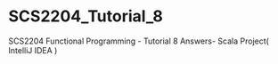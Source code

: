 # SCS2204_Tutorial_8
SCS2204 Functional Programming - Tutorial 8 Answers- Scala Project( IntelliJ IDEA )
